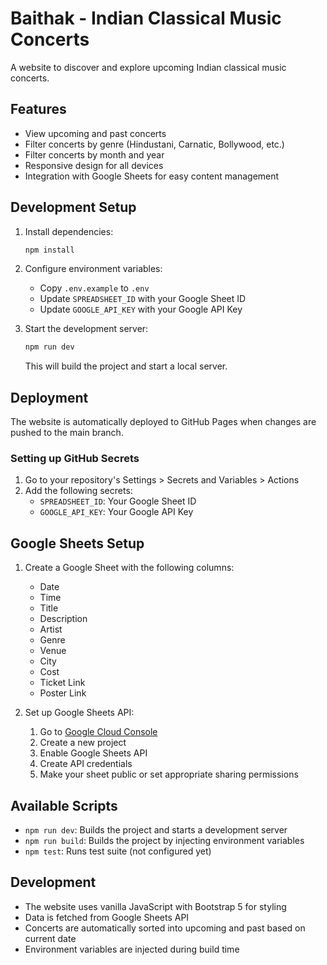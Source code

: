 # Baithak - Indian Classical Music Concerts

A website to discover and explore upcoming Indian classical music concerts.

## Features
- View upcoming and past concerts
- Filter concerts by genre (Hindustani, Carnatic, Bollywood, etc.)
- Filter concerts by month and year
- Responsive design for all devices
- Integration with Google Sheets for easy content management

## Development Setup

1. Install dependencies:
   ```bash
   npm install
   ```

2. Configure environment variables:
   - Copy `.env.example` to `.env`
   - Update `SPREADSHEET_ID` with your Google Sheet ID
   - Update `GOOGLE_API_KEY` with your Google API Key

3. Start the development server:
   ```bash
   npm run dev
   ```
   This will build the project and start a local server.

## Deployment

The website is automatically deployed to GitHub Pages when changes are pushed to the main branch.

### Setting up GitHub Secrets

1. Go to your repository's Settings > Secrets and Variables > Actions
2. Add the following secrets:
   - `SPREADSHEET_ID`: Your Google Sheet ID
   - `GOOGLE_API_KEY`: Your Google API Key

## Google Sheets Setup

1. Create a Google Sheet with the following columns:
   - Date
   - Time
   - Title
   - Description
   - Artist
   - Genre
   - Venue
   - City
   - Cost
   - Ticket Link
   - Poster Link

2. Set up Google Sheets API:
   1. Go to [Google Cloud Console](https://console.cloud.google.com/)
   2. Create a new project
   3. Enable Google Sheets API
   4. Create API credentials
   5. Make your sheet public or set appropriate sharing permissions

## Available Scripts

- `npm run dev`: Builds the project and starts a development server
- `npm run build`: Builds the project by injecting environment variables
- `npm test`: Runs test suite (not configured yet)

## Development
- The website uses vanilla JavaScript with Bootstrap 5 for styling
- Data is fetched from Google Sheets API
- Concerts are automatically sorted into upcoming and past based on current date
- Environment variables are injected during build time
